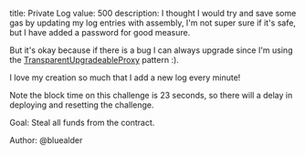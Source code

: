 title: Private Log
value: 500
description: I thought I would try and save some gas by updating my log entries with assembly, I'm not super sure if it's safe, but I have added a password for good measure. 

But it's okay because if there is a bug I can always upgrade since I'm using the [TransparentUpgradeableProxy](https://github.com/OpenZeppelin/openzeppelin-contracts/blob/master/contracts/proxy/transparent/TransparentUpgradeableProxy.sol) pattern :). 

I love my creation so much that I add a new log every minute!

Note the block time on this challenge is 23 seconds, so there will a delay in deploying and resetting the challenge.

Goal: Steal all funds from the contract.

Author: @bluealder

